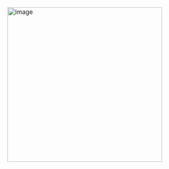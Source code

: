 
<img width="353" alt="image" src="https://github.com/user-attachments/assets/f48cdf79-147e-4bbe-8f02-53ee3b5d9f0c" />
